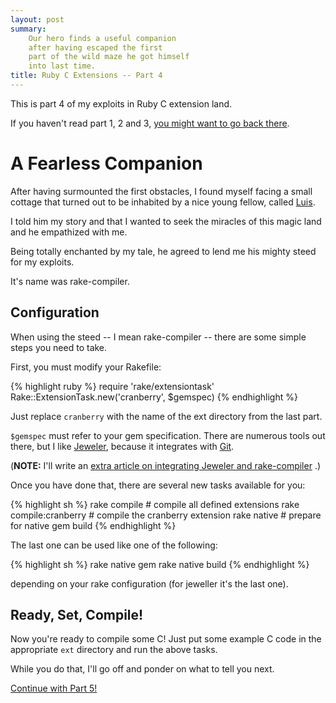 ```yaml
---
layout: post
summary:
    Our hero finds a useful companion
    after having escaped the first
    part of the wild maze he got himself
    into last time.
title: Ruby C Extensions -- Part 4
---
```


This is part 4 of my exploits
in Ruby C extension land.

If you haven't read part 1, 2 and 3,
[you might want to go back there][part1].


# A Fearless Companion #

After having surmounted the first obstacles,
I found myself facing a small cottage that
turned out to be inhabited by a nice young
fellow, called [Luis][].

I told him my story and that I wanted to
seek the miracles of this magic land and
he empathized with me.

Being totally enchanted by my tale, he
agreed to lend me his mighty steed for
my exploits.

It's name was rake-compiler.


## Configuration ##

When using the steed -- I mean
rake-compiler -- there are some simple
steps you need to take.

First, you must modify your Rakefile:

{% highlight ruby %}
require 'rake/extensiontask'
Rake::ExtensionTask.new('cranberry', $gemspec)
{% endhighlight %}

Just replace ` cranberry ` with the name of the
ext directory from the last part.

` $gemspec ` must refer to your gem specification.
There are numerous tools out there, but I
like [Jeweler][], because it integrates
with [Git][].

(**NOTE:** I'll write an
[extra article on integrating Jeweler and rake-compiler][jew-rakec]
.)

Once you have done that, there are several
new tasks available for you:

{% highlight sh %}
rake compile                # compile all defined extensions
rake compile:cranberry      # compile the cranberry extension
rake native                 # prepare for native gem build
{% endhighlight %}

The last one can be used like one of the
following:

{% highlight sh %}
rake native gem
rake native build
{% endhighlight %}

depending on your rake configuration
(for jeweller it's the last one).


## Ready, Set, Compile! ##

Now you're ready to compile some C!
Just put some example C code in the
appropriate ` ext ` directory and run
the above tasks.

While you do that, I'll go off and ponder
on what to tell you next.

[Continue with Part 5!][part5]


[part1]:        ../../18/ruby-c-extension  "Part 1 of this series"
[part5]:        ../../28/ruby-c-extension-5 "Part 5 of this series"
[jeweler]:      http://github.com/technicalpickles/jeweler      "Jeweler, which manages your gemspec"
[git]:          http://whygitisbetterthanx.com/     "The only true version control system :-)"
[luis]:         http://github.com/luislavena    "The great fellow who created rake-compiler"
[jew-rakec]:    ../../25/jeweler-interlude      "How to mix Jeweler and rake-compiler"

